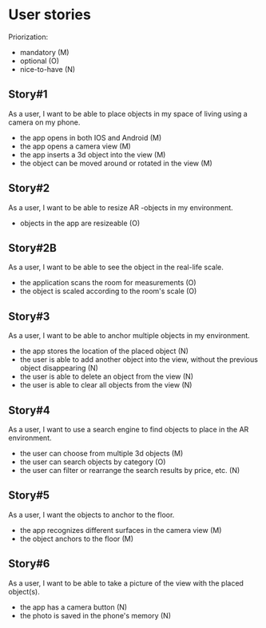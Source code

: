 # User stories

Priorization: 
- mandatory (M)
- optional (O)
- nice-to-have (N)

## Story#1
As a user, I want to be able to place objects in my space of living using a camera on my phone.
- the app opens in both IOS and Android (M)
- the app opens a camera view (M)
- the app inserts a 3d object into the view (M)
- the object can be moved around or rotated in the view (M)

## Story#2
As a user, I want to be able to resize AR -objects in my environment.
- objects in the app are resizeable (O)

## Story#2B
As a user, I want to be able to see the object in the real-life scale.
- the application scans the room for measurements (O)
- the object is scaled according to the room's scale (O)

## Story#3
As a user, I want to be able to anchor multiple objects in my environment.
- the app stores the location of the placed object (N)
- the user is able to add another object into the view, without the previous object disappearing (N)
- the user is able to delete an object from the view (N)
- the user is able to clear all objects from the view (N)

## Story#4
As a user, I want to use a search engine to find objects to place in the AR environment.
- the user can choose from multiple 3d objects (M)
- the user can search objects by category (O)
- the user can filter or rearrange the search results by price, etc. (N)

## Story#5
As a user, I want the objects to anchor to the floor.
- the app recognizes different surfaces in the camera view (M)
- the object anchors to the floor (M)

## Story#6
As a user, I want to be able to take a picture of the view with the placed object(s).
- the app has a camera button (N)
- the photo is saved in the phone's memory (N)
